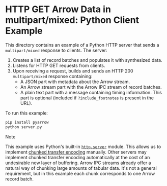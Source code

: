 <!---
  Licensed to the Apache Software Foundation (ASF) under one
  or more contributor license agreements.  See the NOTICE file
  distributed with this work for additional information
  regarding copyright ownership.  The ASF licenses this file
  to you under the Apache License, Version 2.0 (the
  "License"); you may not use this file except in compliance
  with the License.  You may obtain a copy of the License at

    http://www.apache.org/licenses/LICENSE-2.0

  Unless required by applicable law or agreed to in writing,
  software distributed under the License is distributed on an
  "AS IS" BASIS, WITHOUT WARRANTIES OR CONDITIONS OF ANY
  KIND, either express or implied.  See the License for the
  specific language governing permissions and limitations
  under the License.
-->

# HTTP GET Arrow Data in multipart/mixed: Python Client Example

This directory contains an example of a Python HTTP server that sends a
`multipart/mixed` response to clients. The server:
1. Creates a list of record batches and populates it with synthesized data.
2. Listens for HTTP GET requests from clients.
3. Upon receiving a request, builds and sends an HTTP 200 `multipart/mixed`
   response containing:
   - A JSON part with metadata about the Arrow stream.
   - An Arrow stream part with the Arrow IPC stream of record batches.
   - A plain text part with a message containing timing information. This part
     is optional (included if `?include_footnotes` is present in the URL).

To run this example:

```sh
pip install pyarrow
python server.py
```

> [!NOTE]  
> This example uses Python's built-in
> [`http.server`](https://docs.python.org/3/library/http.server.html) module.
> This allows us to implement [chunked transfer
> encoding](https://en.wikipedia.org/wiki/Chunked_transfer_encoding) manually.
> Other servers may implement chunked transfer encoding automatically at the
> cost of an undesirable new layer of buffering. Arrow IPC streams already offer
> a natural way of chunking large amounts of tabular data. It's not a general
> requirement, but in this example each chunk corresponds to one Arrow record
> batch.
